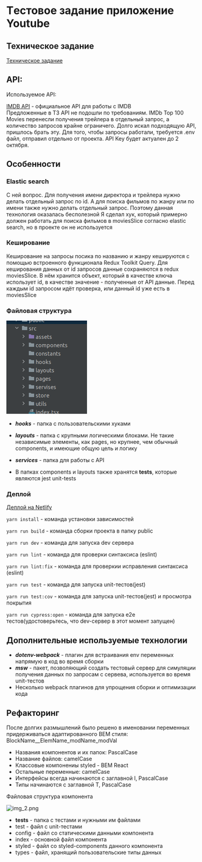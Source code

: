 # Tестовое задание приложение Youtube

## Техническое задание

[Техническое задание](https://github.com/foxnorth228/movies-searcher/blob/master/README_youtube.md)

## API:

Используемое API:

[IMDB API](https://imdb-api.com/) - официальное API для работы с IMDB   
Предложенные в ТЗ API не подошли по требованиям. IMDb Top 100 Movies перенесли получения трейлера в отдельный запрос, 
а количество запросов крайне ограничего. Долго искал подходящую API, пришлось брать эту. 
Для того, чтобы запросы работали, требуется .env файл, отправил отдельно от проекта. API Key будет актуален до 2 октября. 

## Особенности

### Elastic search

С ней вопрос. Для получения имени директора и трейлера нужно делать отдельный запрос по id.
А для поиска фильмов по жанру или по имени также нужно делать отдельный запрос. Поэтому данная технология оказалась бесполезной
Я сделал хук, который примерно должен работать для поиска фильмов в moviesSlice согласно elastic search, но в проекте он не используется

### Кеширование

Кеширование на запросы посика по названию и жанру кешируются с помощью встроенного функционала Redux Toolkit Query.
Для кеширования данных от id запросов данные сохраняются в redux moviesSlice. В нём хранится объект,
который в качестве ключа использует id, в качестве значение - полученные от API данные.
Перед каждым id запросом идёт проверка, или данный id уже есть в moviesSlice

### Файловая структура

![img.png](img.png)

- ***hooks*** - папка с пользовательскими хуками

- ***layouts*** - папка с крупными логическими блоками. Не такие независимые элементы, как pages, но крупнее, чем обычный components, и имеющие общую цель и логику

- ***services*** - папка для работы с API

- В папках components и layouts также хранятся __tests__, которые являются jest unit-tests

### Деплой

[Деплой на Netlify](https://master--cosmic-melba-e0d448.netlify.app/)

```yarn install``` - команда установки зависимостей

```yarn run build``` - команда сборки проекта в папку public

```yarn run dev``` - команда для запуска dev сервера

```yarn run lint``` - команда для проверки синтаксиса (eslint)

```yarn run lint:fix``` - команда для проверкии исправления синтаксиса (eslint)

```yarn run test``` - команда для запуска unit-тестов(jest)

```yarn run test:cov``` - команда для запуска unit-тестов(jest) и просмотра покрытия

```yarn run cypress:open``` - команда для запуска e2e тестов(удостоверьтесь, что dev-сервер в этот момент запущен)

## Дополнительные используемые технологии

- ***dotenv-webpack*** - плагин для встраивания env переменных напрямую в код во время сборки
- ***msw*** - пакет, позволяющий создать тестовый сервер для симуляции получения данных по запросам с сервева, используется во время unit-тестов
- Несколько webpack плагинов для упрощения сборки и оптимизации кода

## Рефакторинг

После долгих размышлений было решено в именовании переменных придерживаться адаптированного BEM стиля: BlockName__ElemName_modName_modVal

- Названия компонентов и их папок: PascalCase
- Название файлов: camelCase
- Классовые компонениы styled - BEM React
- Остальные переменные: camelCase
- Интерфейсы всегда начинаются с заглавной I, PascalCase
- Типы начинаются с заглавной T, PascalCase

Файловая структура компонента

![img_2.png](img_2.png)

- __tests__ - папка с тестами и нужными им файлами
- test - файл с unit-тестами
- config - файл со статическими данными компонента
- index - основной файл компонента
- styled - файл со styled-components данного компонента
- types - файл, хранящий пользовательские типы данных
